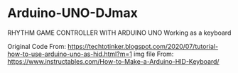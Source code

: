 # Arduino-UNO-DJmax
RHYTHM GAME CONTROLLER WITH ARDUINO UNO
Working as a keyboard





Original Code From: https://techtotinker.blogspot.com/2020/07/tutorial-how-to-use-arduino-uno-as-hid.html?m=1
img file From: https://www.instructables.com/How-to-Make-a-Arduino-HID-Keyboard/
